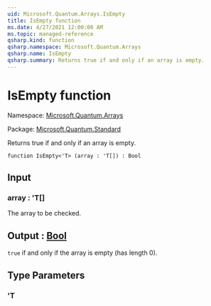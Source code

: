 ```yaml
---
uid: Microsoft.Quantum.Arrays.IsEmpty
title: IsEmpty function
ms.date: 4/27/2021 12:00:00 AM
ms.topic: managed-reference
qsharp.kind: function
qsharp.namespace: Microsoft.Quantum.Arrays
qsharp.name: IsEmpty
qsharp.summary: Returns true if and only if an array is empty.
---
```


# IsEmpty function

Namespace: [Microsoft.Quantum.Arrays](xref:Microsoft.Quantum.Arrays)

Package: [Microsoft.Quantum.Standard](https://nuget.org/packages/Microsoft.Quantum.Standard)


Returns true if and only if an array is empty.

```qsharp
function IsEmpty<'T> (array : 'T[]) : Bool
```


## Input

### array : 'T[]

The array to be checked.



## Output : [Bool](xref:microsoft.quantum.qsharp.valueliterals#bool-literals)

`true` if and only if the array is empty (has length 0).

## Type Parameters

### 'T

